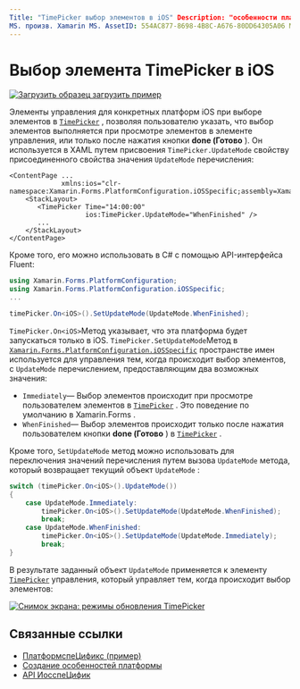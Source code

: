 ```yaml
---
Title: "TimePicker выбор элементов в iOS" Description: "особенности платформы позволяют использовать функции, доступные только на определенной платформе, без реализации пользовательских модулей подготовки отчетов или эффектов. В этой статье объясняется, как использовать элементы управления для платформы iOS, которые используются при выборе элементов в TimePicker.
MS. произв. Xamarin MS. AssetID: 554AC877-8698-4B8C-A676-80DD64305A06 MS. Technology: Xamarin-Forms author: давидбритч MS. author: дабритч МС. Дата: 01/15/2020 No-Loc: [ Xamarin.Forms , Xamarin.Essentials ]
---
```


# <a name="timepicker-item-selection-on-ios"></a>Выбор элемента TimePicker в iOS

[![Загрузить образец](~/media/shared/download.png) загрузить пример](https://docs.microsoft.com/samples/xamarin/xamarin-forms-samples/userinterface-platformspecifics)

Элементы управления для конкретных платформ iOS при выборе элементов в [`TimePicker`](xref:Xamarin.Forms.TimePicker) , позволяя пользователю указать, что выбор элементов выполняется при просмотре элементов в элементе управления, или только после нажатия кнопки **done (Готово** ). Он используется в XAML путем присвоения `TimePicker.UpdateMode` свойству присоединенного свойства значения `UpdateMode` перечисления:

```xaml
<ContentPage ...
             xmlns:ios="clr-namespace:Xamarin.Forms.PlatformConfiguration.iOSSpecific;assembly=Xamarin.Forms.Core">
    <StackLayout>
       <TimePicker Time="14:00:00"
                   ios:TimePicker.UpdateMode="WhenFinished" />
       ...
    </StackLayout>
</ContentPage>
```

Кроме того, его можно использовать в C# с помощью API-интерфейса Fluent:

```csharp
using Xamarin.Forms.PlatformConfiguration;
using Xamarin.Forms.PlatformConfiguration.iOSSpecific;
...

timePicker.On<iOS>().SetUpdateMode(UpdateMode.WhenFinished);
```

`TimePicker.On<iOS>`Метод указывает, что эта платформа будет запускаться только в iOS. `TimePicker.SetUpdateMode`Метод в [`Xamarin.Forms.PlatformConfiguration.iOSSpecific`](xref:Xamarin.Forms.PlatformConfiguration.iOSSpecific) пространстве имен используется для управления тем, когда происходит выбор элементов, с `UpdateMode` перечислением, предоставляющим два возможных значения:

- `Immediately`— Выбор элементов происходит при просмотре пользователем элементов в [`TimePicker`](xref:Xamarin.Forms.TimePicker) . Это поведение по умолчанию в Xamarin.Forms .
- `WhenFinished`— Выбор элементов происходит только после нажатия пользователем кнопки **done (Готово** ) в [`TimePicker`](xref:Xamarin.Forms.TimePicker) .

Кроме того, `SetUpdateMode` метод можно использовать для переключения значений перечисления путем вызова `UpdateMode` метода, который возвращает текущий объект `UpdateMode` :

```csharp
switch (timePicker.On<iOS>().UpdateMode())
{
    case UpdateMode.Immediately:
        timePicker.On<iOS>().SetUpdateMode(UpdateMode.WhenFinished);
        break;
    case UpdateMode.WhenFinished:
        timePicker.On<iOS>().SetUpdateMode(UpdateMode.Immediately);
        break;
}
```

В результате заданный объект `UpdateMode` применяется к элементу [`TimePicker`](xref:Xamarin.Forms.TimePicker) управления, который управляет тем, когда происходит выбор элементов:

[![Снимок экрана: режимы обновления TimePicker](timepicker-selection-images/timepicker-updatemode.png "TimePicker UpdateMode для конкретной платформы")](timepicker-selection-images/timepicker-updatemode-large.png#lightbox "TimePicker UpdateMode для конкретной платформы")

## <a name="related-links"></a>Связанные ссылки

- [ПлатформспеЦификс (пример)](https://docs.microsoft.com/samples/xamarin/xamarin-forms-samples/userinterface-platformspecifics)
- [Создание особенностей платформы](~/xamarin-forms/platform/platform-specifics/index.md#creating-platform-specifics)
- [API ИосспеЦифик](xref:Xamarin.Forms.PlatformConfiguration.iOSSpecific)
